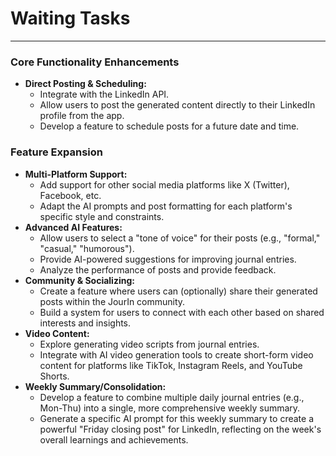 # Waiting Tasks







-----

### Core Functionality Enhancements

- **Direct Posting & Scheduling:**
    - Integrate with the LinkedIn API.
    - Allow users to post the generated content directly to their LinkedIn profile from the app.
    - Develop a feature to schedule posts for a future date and time.

### Feature Expansion
- **Multi-Platform Support:**
    - Add support for other social media platforms like X (Twitter), Facebook, etc.
    - Adapt the AI prompts and post formatting for each platform's specific style and constraints.
- **Advanced AI Features:**
    - Allow users to select a "tone of voice" for their posts (e.g., "formal," "casual," "humorous").
    - Provide AI-powered suggestions for improving journal entries.
    - Analyze the performance of posts and provide feedback.
- **Community & Socializing:**
    - Create a feature where users can (optionally) share their generated posts within the JourIn community.
    - Build a system for users to connect with each other based on shared interests and insights.
- **Video Content:**
    - Explore generating video scripts from journal entries.
    - Integrate with AI video generation tools to create short-form video content for platforms like TikTok, Instagram Reels, and YouTube Shorts.
- **Weekly Summary/Consolidation:**
    - Develop a feature to combine multiple daily journal entries (e.g., Mon-Thu) into a single, more comprehensive weekly summary.
    - Generate a specific AI prompt for this weekly summary to create a powerful "Friday closing post" for LinkedIn, reflecting on the week's overall learnings and achievements.